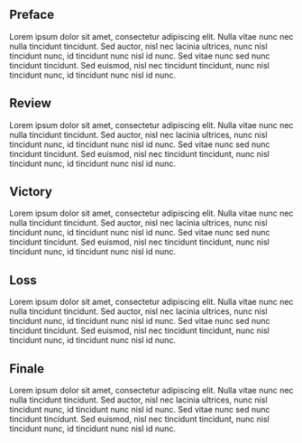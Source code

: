 ## Preface

Lorem ipsum dolor sit amet, consectetur adipiscing elit. Nulla vitae nunc nec nulla tincidunt tincidunt. Sed auctor, nisl nec lacinia ultrices, nunc nisl tincidunt nunc, id tincidunt nunc nisl id nunc. Sed vitae nunc sed nunc tincidunt tincidunt. Sed euismod, nisl nec tincidunt tincidunt, nunc nisl tincidunt nunc, id tincidunt nunc nisl id nunc.

## Review

Lorem ipsum dolor sit amet, consectetur adipiscing elit. Nulla vitae nunc nec nulla tincidunt tincidunt. Sed auctor, nisl nec lacinia ultrices, nunc nisl tincidunt nunc, id tincidunt nunc nisl id nunc. Sed vitae nunc sed nunc tincidunt tincidunt. Sed euismod, nisl nec tincidunt tincidunt, nunc nisl tincidunt nunc, id tincidunt nunc nisl id nunc.

## Victory

Lorem ipsum dolor sit amet, consectetur adipiscing elit. Nulla vitae nunc nec nulla tincidunt tincidunt. Sed auctor, nisl nec lacinia ultrices, nunc nisl tincidunt nunc, id tincidunt nunc nisl id nunc. Sed vitae nunc sed nunc tincidunt tincidunt. Sed euismod, nisl nec tincidunt tincidunt, nunc nisl tincidunt nunc, id tincidunt nunc nisl id nunc.

## Loss

Lorem ipsum dolor sit amet, consectetur adipiscing elit. Nulla vitae nunc nec nulla tincidunt tincidunt. Sed auctor, nisl nec lacinia ultrices, nunc nisl tincidunt nunc, id tincidunt nunc nisl id nunc. Sed vitae nunc sed nunc tincidunt tincidunt. Sed euismod, nisl nec tincidunt tincidunt, nunc nisl tincidunt nunc, id tincidunt nunc nisl id nunc.

## Finale

Lorem ipsum dolor sit amet, consectetur adipiscing elit. Nulla vitae nunc nec nulla tincidunt tincidunt. Sed auctor, nisl nec lacinia ultrices, nunc nisl tincidunt nunc, id tincidunt nunc nisl id nunc. Sed vitae nunc sed nunc tincidunt tincidunt. Sed euismod, nisl nec tincidunt tincidunt, nunc nisl tincidunt nunc, id tincidunt nunc nisl id nunc.